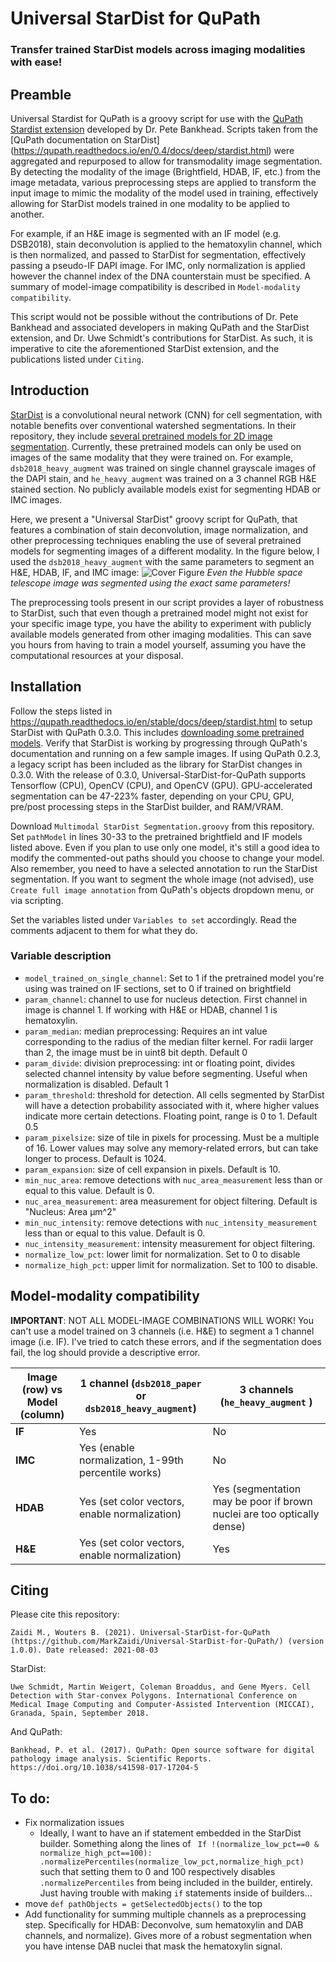 # Universal StarDist for QuPath
### Transfer trained StarDist models across imaging modalities with ease!
## Preamble
Universal Stardist for QuPath is a groovy script for use with the [QuPath Stardist extension](https://github.com/qupath/qupath-extension-stardist) developed by Dr. Pete Bankhead. Scripts taken from the [QuPath documentation on StarDist] (https://qupath.readthedocs.io/en/0.4/docs/deep/stardist.html) were aggregated and repurposed to allow for transmodality image segmentation. By detecting the modality of the image (Brightfield, HDAB, IF, etc.) from the image metadata, various preprocessing steps are applied to transform the input image to mimic the modality of the model used in training, effectively allowing for StarDist models trained in one modality to be applied to another. 

For example, if an H&E image is segmented with an IF model (e.g. DSB2018), stain deconvolution is applied to the hematoxylin channel, which is then normalized, and passed to StarDist for segmentation, effectively passing a pseudo-IF DAPI image. For IMC, only normalization is applied however the channel index of the DNA counterstain must be specified. A summary of model-image compatibility is described in `Model-modality compatibility`.

This script would not be possible without the contributions of Dr. Pete Bankhead and associated developers in making QuPath and the StarDist extension, and Dr. Uwe Schmidt's contributions for StarDist. As such, it is imperative to cite the aforementioned StarDist extension, and the publications listed under `Citing`.
## Introduction
[StarDist](https://github.com/stardist/stardist) is a convolutional neural network (CNN) for cell segmentation, with notable benefits over conventional watershed segmentations. In their repository, they include [several pretrained models for 2D image segmentation](https://github.com/qupath/models/tree/main/stardist). Currently, these pretrained models can only be used on images of the same modality that they were trained on. For example, `dsb2018_heavy_augment` was trained on single channel grayscale images of the DAPI stain, and `he_heavy_augment` was trained on a 3 channel RGB H&E stained section. No publicly available models exist for segmenting HDAB or IMC images.

Here, we present a "Universal StarDist" groovy script for QuPath, that features a combination of stain deconvolution, image normalization, and other preprocessing techniques enabling the use of several pretrained models for segmenting images of a different modality. In the figure below, I used the `dsb2018_heavy_augment` with the same parameters to segment an H&E, HDAB, IF, and IMC image:
![Cover Figure](https://user-images.githubusercontent.com/52012166/128095821-eb2e35ea-aff9-4b2c-b36b-3386c2b48e3a.png)
*Even the Hubble space telescope image was segmented using the exact same parameters!*

The preprocessing tools present in our script provides a layer of robustness to StarDist, such that even though a pretrained model might not exist for your specific image type, you have the ability to experiment with publicly available models generated from other imaging modalities. This can save you hours from having to train a model yourself, assuming you have the computational resources at your disposal.

## Installation
Follow the steps listed in https://qupath.readthedocs.io/en/stable/docs/deep/stardist.html to setup StarDist with QuPath 0.3.0. This includes [downloading some pretrained models](https://github.com/qupath/models/tree/main/stardist). Verify that StarDist is working by progressing through QuPath's documentation and running on a few sample images. If using QuPath 0.2.3, a legacy script has been included as the library for StarDist changes in 0.3.0. With the release of 0.3.0, Universal-StarDist-for-QuPath supports Tensorflow (CPU), OpenCV (CPU), and OpenCV (GPU). GPU-accelerated segmentation can be 47-223% faster, depending on your CPU, GPU, pre/post processing steps in the StarDist builder, and RAM/VRAM.

Download `Multimodal StarDist Segmentation.groovy` from this repository. Set `pathModel` in lines 30-33 to the pretrained brightfield and IF models listed above. Even if you plan to use only one model, it's still a good idea to modify the commented-out paths should you choose to change your model. Also remember, you need to have a selected annotation to run the StarDist segmentation. If you want to segment the whole image (not advised), use `Create full image annotation` from QuPath's objects dropdown menu, or via scripting.

Set the variables listed under `Variables to set` accordingly. Read the comments adjacent to them for what they do.
### Variable description
- `model_trained_on_single_channel`: Set to 1 if the pretrained model you're using was trained on IF sections, set to 0 if trained on brightfield
- `param_channel`: channel to use for nucleus detection. First channel in image is channel 1. If working with H&E or HDAB, channel 1 is hematoxylin.
- `param_median`: median preprocessing: Requires an int value corresponding to the radius of the median filter kernel. For radii larger than 2, the image must be in uint8 bit depth. Default 0
- `param_divide`: division preprocessing: int or floating point, divides selected channel intensity by value before segmenting. Useful when normalization is disabled. Default 1
- `param_threshold`: threshold for detection. All cells segmented by StarDist will have a detection probability associated with it, where higher values indicate more certain detections. Floating point, range is 0 to 1. Default 0.5
- `param_pixelsize`: size of tile in pixels for processing. Must be a multiple of 16. Lower values may solve any memory-related errors, but can take longer to process. Default is 1024.
- `param_expansion`: size of cell expansion in pixels. Default is 10.
- `min_nuc_area`: remove detections with `nuc_area_measurement` less than or equal to this value. Default is 0.
- `nuc_area_measurement`: area measurement for object filtering. Default is "Nucleus: Area µm^2"
- `min_nuc_intensity`: remove detections with `nuc_intensity_measurement` less than or equal to this value. Default is 0.
- `nuc_intensity_measurement`: intensity measurement for object filtering.
- `normalize_low_pct`: lower limit for normalization. Set to 0 to disable
- `normalize_high_pct`: upper limit for normalization. Set to 100 to disable.
## Model-modality compatibility
**IMPORTANT**: NOT ALL MODEL-IMAGE COMBINATIONS WILL WORK! You can't use a model trained on 3 channels (i.e. H&E) to segment a 1 channel image (i.e. IF). I've tried to catch these errors, and if the segmentation does fail, the log should provide a descriptive error.

| Image (row) vs Model (column)  | 1 channel (`dsb2018_paper` or `dsb2018_heavy_augment`) |3 channels (`he_heavy_augment` ) |
| ------------- | ------------- | ------------- |
| **IF**  | Yes  | No  |
| **IMC**  | Yes (enable normalization, 1-99th percentile works)  | No  |
| **HDAB**  | Yes (set color vectors, enable normalization)  | Yes (segmentation may be poor if brown nuclei are too optically dense)  |
| **H&E**  | Yes (set color vectors, enable normalization)  | Yes  |

## Citing
Please cite this repository:
```
Zaidi M., Wouters B. (2021). Universal-StarDist-for-QuPath (https://github.com/MarkZaidi/Universal-StarDist-for-QuPath/) (version 1.0.0). Date released: 2021-08-03
```
StarDist:
```
Uwe Schmidt, Martin Weigert, Coleman Broaddus, and Gene Myers. Cell Detection with Star-convex Polygons. International Conference on Medical Image Computing and Computer-Assisted Intervention (MICCAI), Granada, Spain, September 2018.
```
And QuPath:
```
Bankhead, P. et al. (2017). QuPath: Open source software for digital pathology image analysis. Scientific Reports. https://doi.org/10.1038/s41598-017-17204-5
```
## To do:
- Fix normalization issues
  - Ideally, I want to have an if statement embedded in the StarDist builder. Something along the lines of ``` If !(normalize_low_pct==0 & normalize_high_pct==100): .normalizePercentiles(normalize_low_pct,normalize_high_pct)``` such that setting them to 0 and 100 respectively disables `.normalizePercentiles` from being included in the builder, entirely. Just having trouble with making `if` statements inside of builders...
- move `def pathObjects = getSelectedObjects()` to the top
- Add functionality for summing multiple channels as a preprocessing step. Specifically for HDAB: Deconvolve, sum hematoxylin and DAB channels, and normalize). Gives more of a robust segmentation when you have intense DAB nuclei that mask the hematoxylin signal.

